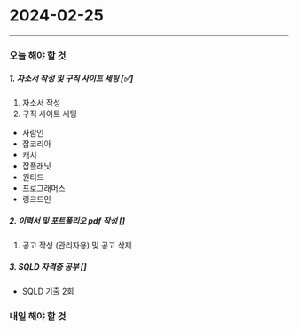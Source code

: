 # 2024-02-25

---

### 오늘 해야 할 것

##### 1. 자소서 작성 및 구직 사이트 세팅 [✅]

1. 자소서 작성
2. 구직 사이트 세팅

- 사람인
- 잡코리아
- 캐치
- 잡플래닛
- 원티드
- 프로그래머스
- 링크드인

##### 2. 이력서 및 포트폴리오 pdf 작성 []

1. 공고 작성 (관리자용) 및 공고 삭제

##### 3. SQLD 자격증 공부 []

- SQLD 기출 2회

### 내일 해야 할 것

